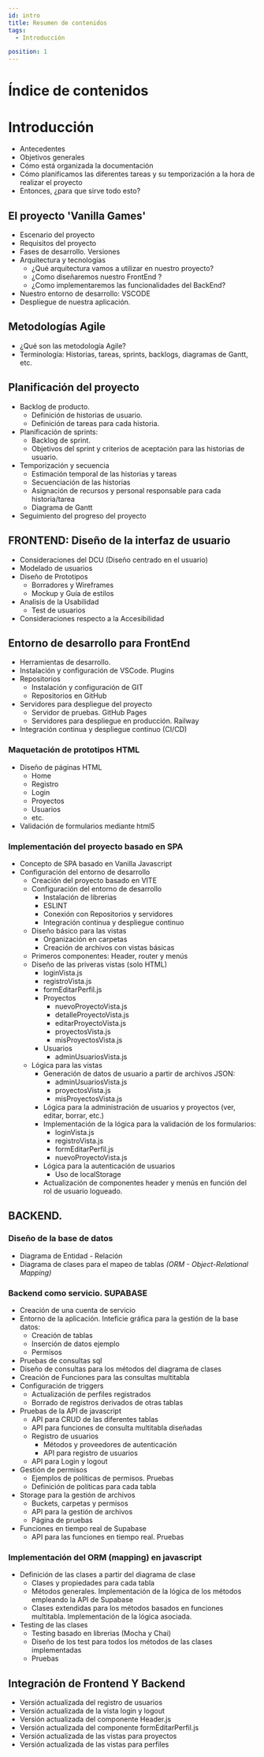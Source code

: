 ```yaml
---
id: intro
title: Resumen de contenidos
tags:
  - Introducción

position: 1
---
```

# Índice de contenidos
# Introducción
- Antecedentes
- Objetivos generales
- Cómo está organizada la documentación
- Cómo planificamos las diferentes tareas y su temporización a la hora de realizar el proyecto
- Entonces, ¿para que sirve todo esto?

## El proyecto 'Vanilla Games'
- Escenario del proyecto
- Requisitos del proyecto
- Fases de desarrollo. Versiones
- Arquitectura y tecnologías
  - ¿Qué arquitectura vamos a utilizar en nuestro proyecto?
  - ¿Como diseñaremos nuestro FrontEnd ?
  - ¿Como implementaremos las funcionalidades del BackEnd?
- Nuestro entorno de desarrollo: VSCODE
- Despliegue de nuestra aplicación.



## Metodologías Agile
  - ¿Qué son las metodología Agile?
  - Terminología: Historias, tareas, sprints, backlogs, diagramas de Gantt, etc.

## Planificación del proyecto
  - Backlog de producto.
    - Definición de historias de usuario.
    - Definición de tareas para cada historia.
  - Planificación de sprints:
    - Backlog de sprint.
    - Objetivos del sprint y criterios de aceptación para las historias de usuario.
  - Temporización y secuencia
    - Estimación temporal de las historias y tareas
    - Secuenciación de las historias
    - Asignación de recursos y personal responsable para cada historia/tarea
    - Diagrama de Gantt
  - Seguimiento del progreso del proyecto

## FRONTEND: Diseño de la interfaz de usuario
  - Consideraciones del DCU (Diseño centrado en el usuario)
  - Modelado de usuarios
  - Diseño de Prototipos
    - Borradores y Wireframes
    - Mockup y Guía de estilos
  - Analisis de la Usabilidad
    - Test de usuarios
  - Consideraciones respecto a la Accesibilidad
## Entorno de desarrollo para FrontEnd
  - Herramientas de desarrollo.
  - Instalación y configuración de VSCode. Plugins
  - Repositorios
    - Instalación y configuración de GIT
    - Repositorios en GitHub
  - Servidores para despliegue del proyecto
    - Servidor de pruebas. GitHub Pages
    - Servidores para despliegue en producción. Railway
  - Integración continua y despliegue continuo (CI/CD)
### Maquetación de prototipos HTML
  - Diseño de páginas HTML
    - Home
    - Registro
    - Login
    - Proyectos
    - Usuarios
    - etc.
  - Validación de formularios mediante html5
### Implementación del proyecto basado en SPA
  - Concepto de SPA basado en Vanilla Javascript
  - Configuración del entorno de desarrollo
    - Creación del proyecto basado en VITE
    - Configuración del entorno de desarrollo
      - Instalación de librerias
      - ESLINT
      - Conexión con Repositorios y servidores
      - Integración continua y despliegue continuo
    - Diseño básico para las vistas
      - Organización en carpetas
      - Creación de archivos con vistas básicas
    - Primeros componentes: Header, router y menús
    - Diseño de las priveras vistas (solo HTML)
      - loginVista.js
      - registroVista.js
      - formEditarPerfil.js
      - Proyectos
        - nuevoProyectoVista.js
        - detalleProyectoVista.js
        - editarProyectoVista.js
        - proyectosVista.js
        - misProyectosVista.js
      - Usuarios
        - adminUsuariosVista.js
    - Lógica para las vistas
      - Generación de datos de usuario a partir de archivos JSON:
        - adminUsuariosVista.js
        - proyectosVista.js
        - misProyectosVista.js
      - Lógica para la administración de usuarios y proyectos (ver, editar, borrar, etc.)
      - Implementación de la lógica para la validación de los formularios:
        - loginVista.js
        - registroVista.js
        - formEditarPerfil.js
        - nuevoProyectoVista.js
      - Lógica para la autenticación de usuarios
        - Uso de localStorage
      - Actualización de componentes header y menús en función del rol de usuario logueado.

## BACKEND. 
### Diseño de la base de datos
  - Diagrama de Entidad - Relación
  - Diagrama de clases para el mapeo de tablas *(ORM -  Object-Relational Mapping)*
### Backend como servicio. SUPABASE
  - Creación de una cuenta de servicio
  - Entorno de la aplicación. Inteficie gráfica para la gestión de la base datos:
    - Creación de tablas
    - Inserción de datos ejemplo
    - Permisos
  - Pruebas de consultas sql
  - Diseño de consultas para los métodos del diagrama de clases
  - Creación de Funciones para las consultas multitabla
  - Configuración de triggers
    - Actualización de perfiles registrados
    - Borrado de registros derivados de otras tablas
  - Pruebas de la API de javascript
    - API para CRUD de las diferentes tablas
    - API para funciones de consulta multitabla diseñadas
    - Registro de usuarios
      - Métodos y proveedores de autenticación
      - API para registro de usuarios
    - API para Login y logout
  - Gestión de permisos
    - Ejemplos de políticas de permisos. Pruebas
    - Definición de políticas para cada tabla
  - Storage para la gestión de archivos
    - Buckets, carpetas y permisos
    - API para la gestión de archivos
    - Página de pruebas
  - Funciones en tiempo real de Supabase
    - API para las funciones en tiempo real. Pruebas
### Implementación del ORM (mapping) en javascript
  - Definición de las clases a partir del diagrama de clase
    - Clases y propiedades para cada tabla
    - Métodos generales. Implementación de la lógica de los métodos empleando la API de Supabase
    - Clases extendidas para los métodos basados en funciones multitabla. Implementación de la lógica asociada.
  - Testing de las clases
    - Testing basado en librerias (Mocha y Chai)
    - Diseño de los test para todos los métodos de las clases implementadas
    - Pruebas

## Integración de Frontend Y Backend
  - Versión actualizada del registro de usuarios
  - Versión actualizada de la vista login y logout
  - Versión actualizada del componente Header.js
  - Versión actualizada del componente formEditarPerfil.js
  - Versión actualizada de las vistas para proyectos
  - Versión actualizada de las vistas para perfiles


 